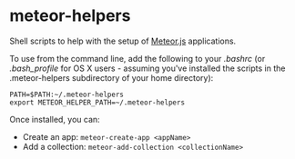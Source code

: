 meteor-helpers
==============
Shell scripts to help with the setup of [Meteor.js](https://www.meteor.com/) applications.

To use from the command line, add the following to your _.bashrc_ (or _.bash_profile_ for OS X users - assuming you've installed the scripts in the .meteor-helpers subdirectory of your home directory):

```
PATH=$PATH:~/.meteor-helpers
export METEOR_HELPER_PATH=~/.meteor-helpers
```

Once installed, you can:
+ Create an app: ```meteor-create-app <appName>```
+ Add a collection: ```meteor-add-collection <collectionName>```
